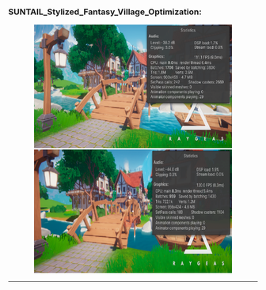 ### SUNTAIL\_Stylized_Fantasy\_Village\_Optimization:

<div align=center>
<img src="/Assets/Optimization/res0.png" width="400" height="250">
<img src="/Assets/Optimization/res1.png" width="400" height="250">
</div>

****








